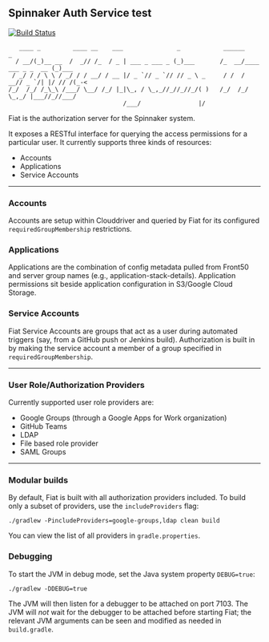 Spinnaker Auth Service test
----------------------

[![Build Status](https://api.travis-ci.org/spinnaker/fiat.svg?branch=master)](https://travis-ci.org/spinnaker/fiat)

```
   ____ _         ____ __    ___               _            ______                  _
  / __/(_)__ __  /  _// /_  / _ | ___ _ ___ _ (_)___       /_  __/____ ___ _ _  __ (_)___
 / _/ / / \ \ / _/ / / __/ / __ |/ _ `// _ `// // _ \ _     / /  / __// _ `/| |/ // /(_-<
/_/  /_/ /_\_\ /___/ \__/ /_/ |_|\_, / \_,_//_//_//_/( )   /_/  /_/   \_,_/ |___//_//___/
                                /___/                |/
```

Fiat is the authorization server for the Spinnaker system.

It exposes a RESTful interface for querying the access permissions for a particular user. It currently supports three kinds of resources:
* Accounts
* Applications
* Service Accounts

---

### Accounts
Accounts are setup within Clouddriver and queried by Fiat for its configured `requiredGroupMembership` restrictions.

### Applications
Applications are the combination of config metadata pulled from Front50 and server group names (e.g., application-stack-details). Application permissions sit beside application configuration in S3/Google Cloud Storage.

### Service Accounts
Fiat Service Accounts are groups that act as a user during automated triggers (say, from a GitHub push or Jenkins build). Authorization is built in by making the service account a member of a group specified in `requiredGroupMembership`.

---

### User Role/Authorization Providers
Currently supported user role providers are:
* Google Groups (through a Google Apps for Work organization)
* GitHub Teams
* LDAP
* File based role provider
* SAML Groups

---

### Modular builds
By default, Fiat is built with all authorization providers included. To build only a subset of
providers, use the `includeProviders` flag:
 ```
./gradlew -PincludeProviders=google-groups,ldap clean build
```
 You can view the list of all providers in `gradle.properties`.

### Debugging

To start the JVM in debug mode, set the Java system property `DEBUG=true`:
```
./gradlew -DDEBUG=true
```

The JVM will then listen for a debugger to be attached on port 7103.  The JVM will _not_ wait for the debugger
to be attached before starting Fiat; the relevant JVM arguments can be seen and modified as needed in `build.gradle`.
